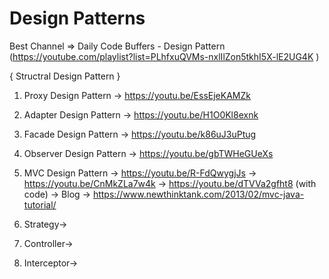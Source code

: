 # Design Patterns

Best Channel => Daily Code Buffers - Design Pattern (https://youtube.com/playlist?list=PLhfxuQVMs-nxlIlZon5tkhI5X-lE2UG4K )

{ Structral Design Pattern }

1) Proxy Design Pattern -> https://youtu.be/EssEjeKAMZk 
2) Adapter Design Pattern -> https://youtu.be/H1O0Kl8exnk
3) Facade Design Pattern -> https://youtu.be/k86uJ3uPtug


5) Observer Design Pattern -> https://youtu.be/gbTWHeGUeXs
6) MVC Design Pattern -> https://youtu.be/R-FdQwygjJs
                      -> https://youtu.be/CnMkZLa7w4k
                      -> https://youtu.be/dTVVa2gfht8 (with code)
   -> Blog -> https://www.newthinktank.com/2013/02/mvc-java-tutorial/
   
7) Strategy->
8) Controller->
9) Interceptor->


